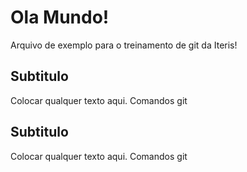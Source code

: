 # Ola Mundo!

Arquivo de exemplo para o treinamento de git da Iteris!

## Subtitulo

Colocar qualquer texto aqui. Comandos git

## Subtitulo

Colocar qualquer texto aqui. Comandos git